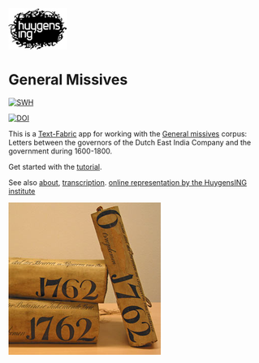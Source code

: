 ![logo](code/static/logo.png)

# General Missives

[![SWH](https://archive.softwareheritage.org/badge/origin/https://github.com/annotation/app-missieven/)](https://archive.softwareheritage.org/browse/origin/?origin_url=https://github.com/annotation/app-missieven)

[![DOI](https://zenodo.org/badge/DOI/10.5281/zenodo.xxx.svg)](https://doi.org/10.5281/zenodo.xxx)

This is a
[Text-Fabric](https://github.com/annotation/text-fabric) app
for working with the
[General missives](https://github.com/Dans-labs/clariah-gm) corpus:
Letters between the governors of the Dutch East India Company and the government during 1600-1800.

Get started with the
[tutorial](https://nbviewer.jupyter.org/github/annotation/tutorials/blob/master/missieven/start.ipynb).

See also
[about](https://github.com/Dans-labs/clariah-gm),
[transcription](https://github.com/Nino-cunei/tfFromAtf/blob/master/docs/transcription.md).
[online representation by the HuygensING institute](http://resources.huygens.knaw.nl/retroboeken/generalemissiven/#page=0&accessor=toc&view=homePane)

![logo](images/logo.png)
